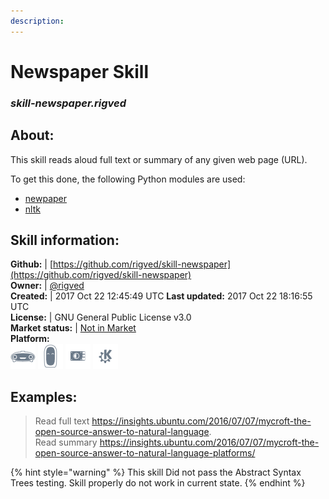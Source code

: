 ```yaml
---  
description:   
---  
```

# Newspaper Skill  
### _skill-newspaper.rigved_  
## About:  
This skill reads aloud full text or summary of any given web page (URL).

To get this done, the following Python modules are used:

* [newpaper](https://github.com/codelucas/newspaper/)
* [nltk](https://github.com/nltk/nltk)

## Skill information:  
**Github:** | [https://github.com/rigved/skill-newspaper](https://github.com/rigved/skill-newspaper)  
**Owner:** | [@rigved](https://github.com/rigved)  
**Created:** | 2017 Oct 22 12:45:49 UTC  **Last updated:** 2017 Oct 22 18:16:55 UTC  
**License:** | GNU General Public License v3.0  
**Market status:** | [Not in Market](https://market.mycroft.ai/skill/)  
**Platform:**  
 ![](../.gitbook/assets/mark-1-icon.png)  ![](../.gitbook/assets/mark-2-icon.png)  ![](../.gitbook/assets/picroft-icon.png)  ![](../.gitbook/assets/kde.png)   
## Examples:  
> Read full text https://insights.ubuntu.com/2016/07/07/mycroft-the-open-source-answer-to-natural-language.  
> Read summary https://insights.ubuntu.com/2016/07/07/mycroft-the-open-source-answer-to-natural-language-platforms/  
  
{% hint style="warning" %}
This skill Did not pass the Abstract Syntax Trees testing. Skill properly do not work in current state.
{% endhint %}
